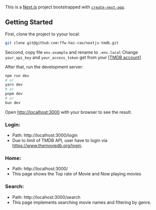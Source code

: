 This is a [Next.js](https://nextjs.org/) project bootstrapped with [`create-next-app`](https://github.com/vercel/next.js/tree/canary/packages/create-next-app).

## Getting Started
First, clone the project to yyour local:
```bash
git clone git@github.com:ffw-hai-cao/nextjs-tmdb.git
```

Seccond, copy file `env.example` and rename to `.env.local`
Change `your_api_key` and `your_access_token` get from your [[TMDB account]](https://www.themoviedb.org/settings/api)

After that, run the development server:

```bash
npm run dev
# or
yarn dev
# or
pnpm dev
# or
bun dev
```

Open [http://localhost:3000](http://localhost:3000) with your browser to see the result.

### Login:

- Path: http://localhost:3000/login
- Due to limit of TMDB API, user have to login via https://www.themoviedb.org/login.

### Home:

- Path: http://localhost:3000/
- This page shows the Top rate of Movie and Now playing movies

### Search:

- Path: http://locahost:3000/search
- This page implements searching movie names and filtering by genre.